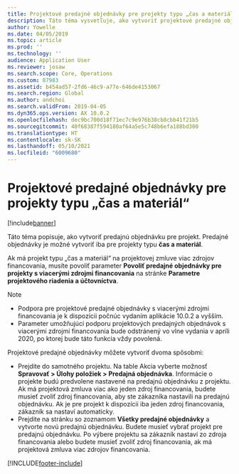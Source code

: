 ```yaml
---
title: Projektové predajné objednávky pre projekty typu „čas a materiál“
description: Táto téma vysvetľuje, ako vytvoriť projektové predajné objednávky pre projekty typu „čas a materiál“.
author: Yowelle
ms.date: 04/05/2019
ms.topic: article
ms.prod: ''
ms.technology: ''
audience: Application User
ms.reviewer: josaw
ms.search.scope: Core, Operations
ms.custom: 87983
ms.assetid: b454ad57-2fd6-46c9-a77e-646de4153067
ms.search.region: Global
ms.author: andchoi
ms.search.validFrom: 2019-04-05
ms.dyn365.ops.version: AX 10.0.2
ms.openlocfilehash: dec9bc700d18f71ec7c9e976b38cb8cbb41f21b5
ms.sourcegitcommit: 40f68387f594180af64a5e5c748b6efa188bd300
ms.translationtype: HT
ms.contentlocale: sk-SK
ms.lasthandoff: 05/10/2021
ms.locfileid: "6009680"
---
```

# <a name="project-sales-orders-for-time-and-material-projects"></a>Projektové predajné objednávky pre projekty typu „čas a materiál“

[!include[banner](../includes/banner.md)]

Táto téma popisuje, ako vytvoriť predajnú objednávku pre projekt. Predajné objednávky je možné vytvoriť iba pre projekty typu **čas a materiál**.

Ak má projekt typu „čas a materiál“ na projektovej zmluve viac zdrojov financovania, musíte povoliť parameter **Povoliť predajné objednávky pre projekty s viacerými zdrojmi financovania** na stránke **Parametre projektového riadenia a účtovníctva**. 

> [!NOTE]
> - Podpora pre projektové predajné objednávky s viacerými zdrojmi financovania je k dispozícii počnúc vydaním aplikácie 10.0.2 a vyšším.
> - Parameter umožňujúci podporu projektových predajných objednávok s viacerými zdrojmi financovania bude odstránený vo vlne vydania v apríli 2020, po ktorej bude táto funkcia vždy povolená.

Projektové predajné objednávky môžete vytvoriť dvoma spôsobmi:

- Prejdite do samotného projektu. Na table Akcia vyberte možnosť **Spravovať > Úlohy položiek > Predajná objednávka**. Informácie o projekte budú predvolene nastavené na predajnú objednávku z projektu. Ak má projektová zmluva viac ako jeden zdroj financovania, budete musieť zvoliť zdroj financovania, aby ste zákazníka nastavili na predajnú objednávku. Ak je pre projekt k dispozícii iba jeden zdroj financovania, zákazník sa nastaví automaticky.
- Prejdite na stránku so zoznamom **Všetky predajné objednávky** a vytvorte novú predajnú objednávku. Budete musieť vybrať projekt pre predajnú objednávku. Po výbere projektu sa zákazník nastaví zo zdroja financovania alebo budete musieť zvoliť zdroj financovania, ak má projektová zmluva viac zdrojov financovania.



[!INCLUDE[footer-include](../includes/footer-banner.md)]